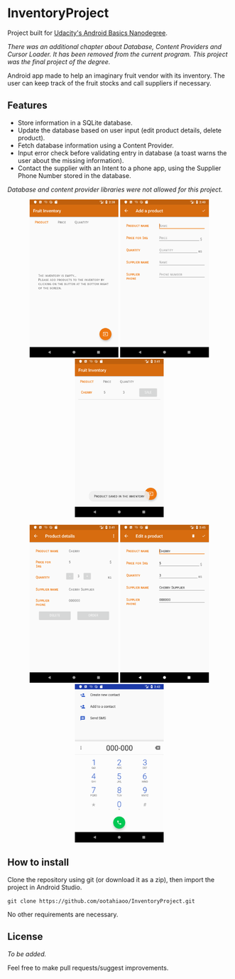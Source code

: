 # InventoryProject

Project built for [Udacity's Android Basics Nanodegree](https://www.udacity.com/course/android-basics-nanodegree-by-google--nd803).

_There was an additional chapter about Database, Content Providers and Cursor Loader. It has been removed from the current program. 
This project was the final project of the degree._

Android app made to help an imaginary fruit vendor with its inventory. The user can keep track of the fruit stocks and call suppliers if necessary.


## Features
* Store information in a SQLite database.
* Update the database based on user input (edit product details, delete product).
* Fetch database information using a Content Provider.
* Input error check before validating entry in database (a toast warns the user about the missing information).
* Contact the supplier with an Intent to a phone app, using the Supplier Phone Number stored in the database. 

_Database and content provider libraries were not allowed for this project._

<p align="center">
<img src="https://raw.githubusercontent.com/ootahiaoo/InventoryProject/master/screenshot/Screenshot_1.png" width="200" title="">   

<img src="https://raw.githubusercontent.com/ootahiaoo/InventoryProject/master/screenshot/Screenshot_2.png" width="200" title="">  

<img src="https://raw.githubusercontent.com/ootahiaoo/InventoryProject/master/screenshot/Screenshot_3.png" width="200" title="">
</p>

<p align="center">
<img src="https://raw.githubusercontent.com/ootahiaoo/InventoryProject/master/screenshot/Screenshot_4.png" width="200" title="">

<img src="https://raw.githubusercontent.com/ootahiaoo/InventoryProject/master/screenshot/Screenshot_5.png" width="200" title="">

<img src="https://raw.githubusercontent.com/ootahiaoo/InventoryProject/master/screenshot/Screenshot_6.png" width="200" title="">
</p>


## How to install
Clone the repository using git (or download it as a zip), then import the project in Android Studio.
```
git clone https://github.com/ootahiaoo/InventoryProject.git
```

No other requirements are necessary.


## License
_To be added._

Feel free to make pull requests/suggest improvements.
